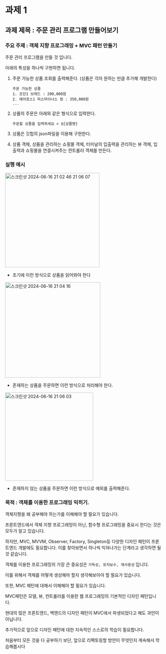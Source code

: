 # 과제 1

## 과제 제목 : 주문 관리 프로그램 만들어보기

### 주요 주제 : 객체 지향 프로그래밍 + MVC 패턴 만들기

주문 관리 프로그램을 만들 것 입니다.

아래의 특성을 하나씩 구현하면 됩니다.

1. 주문 가능한 상품 조회를 출력해준다. (상품은 각자 원하는 만큼 추가해 개발한다)

   ```
   주문 가능한 상품
   1. 조던1 브레드 : 200,000원
   2. 에어포스1 피스마이너스 원 : 350,000원
   ...
   ```

2. 상품의 주문은 아래와 같은 형식으로 입력한다.

   ```
   주문할 상품을 입력하세요 > ${상품명}
   ```

3. 상품은 깃헙의 json파일을 이용해 구현한다.
4. 상품 객체, 상품을 관리하는 쇼핑몰 객체, 터미널의 입출력을 관리하는 뷰 객체, 입출력과 쇼핑몰을 연결시켜주는 컨트롤러 객체를 만든다.

### 실행 예시

<img width="304" alt="스크린샷 2024-06-16 21 02 46 21 06 07" src="https://github.com/JangAJang/fe_study/assets/99702271/cd7190e1-677f-49d0-af08-e10207375c0e">

- 초기에 이런 방식으로 상품을 읽어와야 한다

<img width="307" alt="스크린샷 2024-06-16 21 04 16" src="https://github.com/JangAJang/fe_study/assets/99702271/7b8587b9-ba1c-4228-8ac4-e13c1b918d84">

- 존재하는 상품을 주문하면 이런 방식으로 처리해야 한다.
  
<img width="284" alt="스크린샷 2024-06-16 21 06 03" src="https://github.com/JangAJang/fe_study/assets/99702271/ee3df4aa-4e59-4cf1-b8ea-c70270b79e16">

- 존재하지 않는 상품을 주문하면 이런 방식으로 예외를 출력해준다.

### 목적 : 객체를 이용한 프로그래밍 익히기.

객체지향을 왜 공부해야 하는가를 이해해야 할 필요가 있습니다.

프론트엔드에서 객체 지향 프로그래밍이 아닌, 함수형 프로그래밍을 중요시 한다는 것은 모두가 알고 있습니다.

하지만, MVC, MVVM, Observer, Factory, Singleton등 다양한 디자인 패턴이 프론트엔드 개발에도 필요합니다. 이를 찾아보면서 하나씩 익혀나가는 단계라고 생각하면 될 것 같습니다.

객체를 이용한 프로그래밍의 가장 큰 중요성은 `가독성, 유지보수, 재사용성` 입니다.

이를 위해서 객체를 어떻게 생성해야 할지 생각해보아야 할 필요가 있습니다.

또한, MVC 패턴에 대해서 이해해야 할 필요가 있습니다.

MVC패턴은 모델, 뷰, 컨트롤러를 이용한 웹 프로그래밍의 기본적인 디자인 패턴입니다.

현대의 많은 프론트엔드, 백엔드의 디자인 패턴이 MVC에서 파생되었다고 해도 과언이 아닙니다.

추가적으로 앞으로 디자인 패턴에 대한 지속적인 스스로의 학습이 필요합니다.

처음부터 모든 것을 다 공부하기 보단, 앞으로 리펙토링할 방안이 무엇인지 계속해서 학습해봅시다
